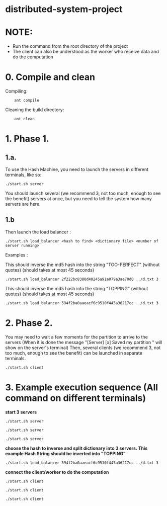 # distributed-system-project

# NOTE: 
- Run the command from the root directory of the project
- The client can also be understood as the worker who receive data and do the computation

# 0. Compile and clean
Compiling:

```console
    ant compile
```

Cleaning the build directory:

```console
    ant clean
```

# 1. Phase 1.

## 1.a.
To use the Hash Machine, you need to launch the servers in different terminals, like so:

```console
./start.sh server
```


You should launch several (we recommend 3, not too much, enough to see the benefit) servers at once, but you need to tell the system how many servers are here.

## 1.b
Then launch the load balancer :

```console
./start.sh load_balancer <hash to find> <dictionary file> <number of server running>
```

Examples :

This should inverse the md5 hash into the string "TOO-PERFECT" (without quotes)    (should takes at most 45 seconds)

```console
./start.sh load_balancer 2f222bc8380d40245a91a079a3ae70d0 ../d.txt 3
```

This should inverse the md5 hash into the string "TOPPING" (without quotes) (should takes at most 45 seconds)

```console
./start.sh load_balancer 594f2ba0aaeacf6c9510f445a36217cc ../d.txt 3
```

# 2. Phase 2.
You may need to wait a few moments for the partition to arrive to the servers (When it is done the message "[Server] [x] Saved my partition " will show on the server's terminal)
Then, several clients (we recommend 3, not too much, enough to see the benefit) can be launched in separate terminals.

```console
./start.sh client
```


# 3. Example execution sequence (All command on different terminals)

**start 3 servers**

```console
./start.sh server

./start.sh server

./start.sh server
```

**choose the hash to inverse and split dictionary into 3 servers. This example Hash String should be inverted into "TOPPING"**

```console
./start.sh load_balancer 594f2ba0aaeacf6c9510f445a36217cc ../d.txt 3
```

**connect the client/worker to do the computation**

```console
./start.sh client

./start.sh client

./start.sh client
```
